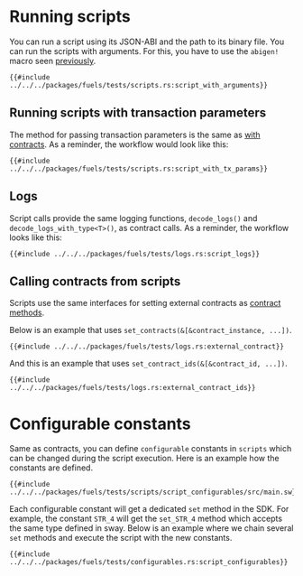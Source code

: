 # Running scripts

You can run a script using its JSON-ABI and the path to its binary file. You can run the scripts with arguments. For this, you have to use the `abigen!` macro seen [previously](../abigen/the-abigen-macro.md).

````rust,ignore
{{#include ../../../packages/fuels/tests/scripts.rs:script_with_arguments}}
````

## Running scripts with transaction parameters

The method for passing transaction parameters is the same as [with contracts](../calling-contracts/tx-params.md). As a reminder, the workflow would look like this:

```rust,ignore
{{#include ../../../packages/fuels/tests/scripts.rs:script_with_tx_params}}
```

## Logs

Script calls provide the same logging functions, `decode_logs()` and `decode_logs_with_type<T>()`, as contract calls. As a reminder, the workflow looks like this:

```rust,ignore
{{#include ../../../packages/fuels/tests/logs.rs:script_logs}}
```

## Calling contracts from scripts
Scripts use the same interfaces for setting external contracts as [contract methods](../calling-contracts/other-contracts.md).

Below is an example that uses `set_contracts(&[&contract_instance, ...])`.

```rust,ignore
{{#include ../../../packages/fuels/tests/logs.rs:external_contract}}
```
And this is an example that uses `set_contract_ids(&[&contract_id, ...])`.

```rust,ignore
{{#include ../../../packages/fuels/tests/logs.rs:external_contract_ids}}
```

# Configurable constants
Same as contracts, you can define `configurable` constants in `scripts` which can be changed during the script execution. Here is an example how the constants are defined.

```rust,ignore
{{#include ../../../packages/fuels/tests/scripts/script_configurables/src/main.sw}}
```
Each configurable constant will get a dedicated `set` method in the SDK. For example, the constant `STR_4` will get the `set_STR_4` method which accepts the same type defined in sway. Below is an example where we chain several `set` methods and execute the script with the new constants.

```rust,ignore
{{#include ../../../packages/fuels/tests/configurables.rs:script_configurables}}
